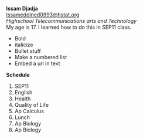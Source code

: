 **Issam Djadja**  
Issameddined0993@hstat.org   
*Highschool Telecommunications arts and Technology*   
My age is 17. I learned how to do this in SEP11 class.  
* Bold  
* italicize  
* Bullet stuff  
* Make a numbered list  
* Embed a url in text   

**Schedule**

1) SEP11
2) English
3) Health
4) Quality of Life  
5) Ap Calculus
6) Lunch
7) Ap Biology
8) Ap Biology